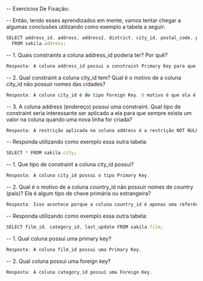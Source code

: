 -- Exercicios De Fixação:

-- Então, tendo esses aprendizados em mente, vamos tentar chegar a algumas conclusões utilizando como exemplo a tabela a seguir:
```js
SELECT address_id, address, address2, district, city_id, postal_code, phone 
  FROM sakila.address;
```
-- 1. Quais constraints a coluna address_id poderia ter? Por quê?
```js
Resposta: A coluna address_id possui a constraint Primary Key para que exista um número identificador único. Além disso, a Primary Key não permite que ela seja nula.
```

-- 2. Qual constraint a coluna city_id tem? Qual é o motivo de a coluna city_id não possuir nomes das cidades?
```js
Resposta: A coluna city_id é do tipo Foreign Key. O motivo é que ela é apenas uma referência para a sua tabela original, e o número que é exibido nessa tabela representa uma Foreign Key. Os nomes estão em outra tabela.
```

-- 3. A coluna address (endereço) possui uma constraint. Qual tipo de constraint seria interessante ser aplicado a ela para que sempre exista um valor na coluna quando uma nova linha for criada?
```js
Resposta: A restrição aplicada na coluna address é a restrição NOT NULL. Dessa maneira, é interessante que a coluna address sempre esteja preenchida em função de ser uma informação crucial para essa tabela, além de a tabela não fazer sentido sem essa informação preenchida.
```

-- Responda utilizando como exemplo essa outra tabela:
```js
SELECT * FROM sakila.city;
```
-- 1. Que tipo de constraint a coluna city_id possui?
```js
Resposta: A coluna city_id possui o tipo Primary Key.
```

-- 2. Qual é o motivo de a coluna country_id não possuir nomes de country (país)? Ela é algum tipo de chave primária ou estrangeira?
```js
Resposta: Isso acontece porque a coluna country_id é apenas uma referência para a sua tabela original, e o número que é exibido nessa tabela representa uma Foreign Key. Caso você queira ver o nome do país, você deve ir até a tabela na qual o country_id é uma Primary Key.
```



-- Responda utilizando como exemplo essa outra tabela:
```js
SELECT film_id, category_id, last_update FROM sakila.film;
```
-- 1. Qual coluna possui uma primary key?
```js
Resposta: A coluna film_id possui uma Primary Key.
```

-- 2. Qual coluna possui uma foreign key?
```js
Resposta: A coluna category_id possui uma Foreign Key.
```